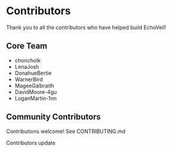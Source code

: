 # Contributors

Thank you to all the contributors who have helped build EchoVeil!

## Core Team

- choncholk
- LenaJosh
- DonahueBertie
- WarnerBird
- MageeGalbraith
- DavidMoore-4gu
- LoganMartin-1nn

## Community Contributors

Contributions welcome! See CONTRIBUTING.md

Contributors update
